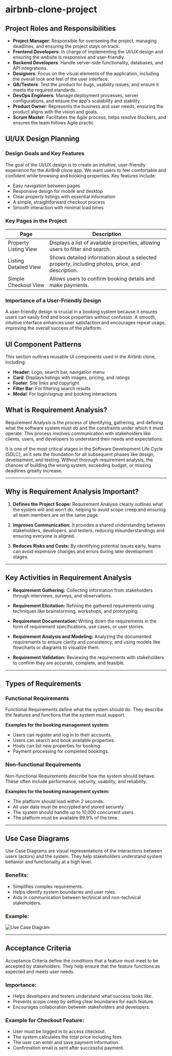 # airbnb-clone-project

## Project Roles and Responsibilities

- **Project Manager**: Responsible for overseeing the project, managing deadlines, and ensuring the project stays on track.
- **Frontend Developers**: In charge of implementing the UI/UX design and ensuring the website is responsive and user-friendly.
- **Backend Developers**: Handle server-side functionality, databases, and API integrations.
- **Designers**: Focus on the visual elements of the application, including the overall look and feel of the user interface.
- **QA/Testers**: Test the product for bugs, usability issues, and ensure it meets the required standards.
- **DevOps Engineers**: Manage deployment processes, server configurations, and ensure the app's scalability and stability.
- **Product Owner**: Represents the business and user needs, ensuring the product aligns with the vision and goals.
- **Scrum Master**: Facilitates the Agile process, helps resolve blockers, and ensures the team follows Agile practic

## UI/UX Design Planning

### Design Goals and Key Features

The goal of the UI/UX design is to create an intuitive, user-friendly experience for the AirBnB clone app. We want users to feel comfortable and confident while browsing and booking properties. Key features include:

- Easy navigation between pages
- Responsive design for mobile and desktop
- Clear property listings with essential information
- A simple, straightforward checkout process
- Smooth interaction with minimal load times

### Key Pages in the Project

| Page                  | Description                                                                                     |
| --------------------- | ----------------------------------------------------------------------------------------------- |
| Property Listing View | Displays a list of available properties, allowing users to filter and search.                   |
| Listing Detailed View | Shows detailed information about a selected property, including photos, price, and description. |
| Simple Checkout View  | Allows users to confirm booking details and make payments.                                      |

### Importance of a User-Friendly Design

A user-friendly design is crucial in a booking system because it ensures users can easily find and book properties without confusion. A smooth, intuitive interface enhances user satisfaction and encourages repeat usage, improving the overall success of the platform.

## UI Component Patterns

This section outlines reusable UI components used in the Airbnb clone, including:

- **Header**: Logo, search bar, navigation menu
- **Card**: Displays listings with images, pricing, and ratings
- **Footer**: Site links and copyright
- **Filter Bar**: For filtering search results
- **Modal**: For login/signup and booking interactions

## What is Requirement Analysis?

Requirement Analysis is the process of identifying, gathering, and defining what the software system must do and the constraints under which it must operate. This process involves communication with stakeholders like clients, users, and developers to understand their needs and expectations.

It is one of the most critical stages in the Software Development Life Cycle (SDLC), as it sets the foundation for all subsequent phases like design, development, and testing. Without thorough requirement analysis, the chances of building the wrong system, exceeding budget, or missing deadlines greatly increase.

---

## Why is Requirement Analysis Important?

1. **Defines the Project Scope:**
   Requirement Analysis clearly outlines what the system will and won’t do, helping to avoid scope creep and ensuring all team members are on the same page.

2. **Improves Communication:**
   It provides a shared understanding between stakeholders, developers, and testers, reducing misunderstandings and ensuring everyone is aligned.

3. **Reduces Risks and Costs:**
   By identifying potential issues early, teams can avoid expensive changes and errors during later development stages.

---

## Key Activities in Requirement Analysis

- **Requirement Gathering:** Collecting information from stakeholders through interviews, surveys, and observations.

- **Requirement Elicitation:** Refining the gathered requirements using techniques like brainstorming, workshops, and prototyping.

- **Requirement Documentation:** Writing down the requirements in the form of requirement specifications, use cases, or user stories.

- **Requirement Analysis and Modeling:** Analyzing the documented requirements to ensure clarity and consistency, and using models like flowcharts or diagrams to visualize them.

- **Requirement Validation:** Reviewing the requirements with stakeholders to confirm they are accurate, complete, and feasible.

---

## Types of Requirements

### Functional Requirements

Functional Requirements define what the system should do. They describe the features and functions that the system must support.

**Examples for the booking management system:**

- Users can register and log in to their accounts.
- Users can search and book available properties.
- Hosts can list new properties for booking.
- Payment processing for completed bookings.

### Non-functional Requirements

Non-functional Requirements describe how the system should behave. These often include performance, security, usability, and reliability.

**Examples for the booking management system:**

- The platform should load within 2 seconds.
- All user data must be encrypted and stored securely.
- The system should handle up to 10,000 concurrent users.
- The platform must be available 99.9% of the time.

---

## Use Case Diagrams

Use Case Diagrams are visual representations of the interactions between users (actors) and the system. They help stakeholders understand system behavior and functionality at a high level.

### Benefits:

- Simplifies complex requirements.
- Helps identify system boundaries and user roles.
- Aids in communication between technical and non-technical stakeholders.

### Example:

![Use Case Diagram](./alx-booking-uc.png)

---

## Acceptance Criteria

Acceptance Criteria define the conditions that a feature must meet to be accepted by stakeholders. They help ensure that the feature functions as expected and meets user needs.

### Importance:

- Helps developers and testers understand what success looks like.
- Prevents scope creep by setting clear boundaries for each feature.
- Encourages collaboration between stakeholders and developers.

### Example for Checkout Feature:

- User must be logged in to access checkout.
- The system calculates the total price including fees.
- The user can enter and save payment information.
- Confirmation email is sent after successful payment.
